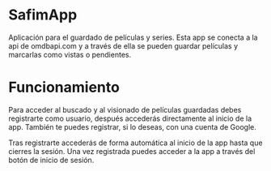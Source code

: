 # SafimApp

Aplicación para el guardado de películas y series. 
Esta app se conecta a la api de omdbapi.com y a través de ella se pueden guardar películas y marcarlas como vistas o pendientes.

# Funcionamiento 

Para acceder al buscado y al visionado de películas guardadas debes registrarte como usuario, después accederás directamente al inicio de la app.
También te puedes registrar, si lo deseas, con una cuenta de Google.

Tras registrarte accederás de forma automática al inicio de la app hasta que cierres la sesión. Una vez registrada puedes acceder a la app a través del botón de inicio de sesión.


